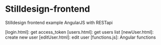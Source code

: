 # Stilldesign-frontend
Stilldesign frontend example
AngularJS with RESTapi

[login.html]: get access_token
[users.html]: get users list
[newUser.html]: create new user
[editUser.html]: edit user
[functions.js]: Angular functions
